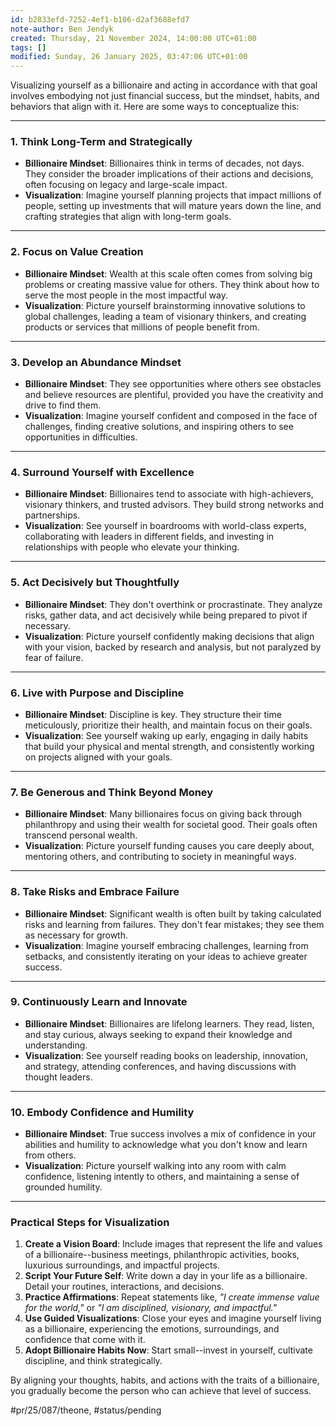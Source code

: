 ```yaml
---
id: b2833efd-7252-4ef1-b106-d2af3688efd7
note-author: Ben Jendyk
created: Thursday, 21 November 2024, 14:00:00 UTC+01:00
tags: []
modified: Sunday, 26 January 2025, 03:47:06 UTC+01:00
---
```


Visualizing yourself as a billionaire and acting in accordance with that goal involves embodying not just financial success, but the mindset, habits, and behaviors that align with it. Here are some ways to conceptualize this:

* * *

### **1. Think Long-Term and Strategically**

- **Billionaire Mindset**: Billionaires think in terms of decades, not days. They consider the broader implications of their actions and decisions, often focusing on legacy and large-scale impact.
- **Visualization**: Imagine yourself planning projects that impact millions of people, setting up investments that will mature years down the line, and crafting strategies that align with long-term goals.
* * *

### **2. Focus on Value Creation**

- **Billionaire Mindset**: Wealth at this scale often comes from solving big problems or creating massive value for others. They think about how to serve the most people in the most impactful way.
- **Visualization**: Picture yourself brainstorming innovative solutions to global challenges, leading a team of visionary thinkers, and creating products or services that millions of people benefit from.
* * *

### **3. Develop an Abundance Mindset**

- **Billionaire Mindset**: They see opportunities where others see obstacles and believe resources are plentiful, provided you have the creativity and drive to find them.
- **Visualization**: Imagine yourself confident and composed in the face of challenges, finding creative solutions, and inspiring others to see opportunities in difficulties.
* * *

### **4. Surround Yourself with Excellence**

- **Billionaire Mindset**: Billionaires tend to associate with high-achievers, visionary thinkers, and trusted advisors. They build strong networks and partnerships.
- **Visualization**: See yourself in boardrooms with world-class experts, collaborating with leaders in different fields, and investing in relationships with people who elevate your thinking.
* * *

### **5. Act Decisively but Thoughtfully**

- **Billionaire Mindset**: They don't overthink or procrastinate. They analyze risks, gather data, and act decisively while being prepared to pivot if necessary.
- **Visualization**: Picture yourself confidently making decisions that align with your vision, backed by research and analysis, but not paralyzed by fear of failure.
* * *

### **6. Live with Purpose and Discipline**

- **Billionaire Mindset**: Discipline is key. They structure their time meticulously, prioritize their health, and maintain focus on their goals.
- **Visualization**: See yourself waking up early, engaging in daily habits that build your physical and mental strength, and consistently working on projects aligned with your goals.
* * *

### **7. Be Generous and Think Beyond Money**

- **Billionaire Mindset**: Many billionaires focus on giving back through philanthropy and using their wealth for societal good. Their goals often transcend personal wealth.
- **Visualization**: Picture yourself funding causes you care deeply about, mentoring others, and contributing to society in meaningful ways.
* * *

### **8. Take Risks and Embrace Failure**

- **Billionaire Mindset**: Significant wealth is often built by taking calculated risks and learning from failures. They don't fear mistakes; they see them as necessary for growth.
- **Visualization**: Imagine yourself embracing challenges, learning from setbacks, and consistently iterating on your ideas to achieve greater success.
* * *

### **9. Continuously Learn and Innovate**

- **Billionaire Mindset**: Billionaires are lifelong learners. They read, listen, and stay curious, always seeking to expand their knowledge and understanding.
- **Visualization**: See yourself reading books on leadership, innovation, and strategy, attending conferences, and having discussions with thought leaders.
* * *

### **10. Embody Confidence and Humility**

- **Billionaire Mindset**: True success involves a mix of confidence in your abilities and humility to acknowledge what you don't know and learn from others.
- **Visualization**: Picture yourself walking into any room with calm confidence, listening intently to others, and maintaining a sense of grounded humility.
* * *

### **Practical Steps for Visualization**

1. **Create a Vision Board**: Include images that represent the life and values of a billionaire--business meetings, philanthropic activities, books, luxurious surroundings, and impactful projects.
2. **Script Your Future Self**: Write down a day in your life as a billionaire. Detail your routines, interactions, and decisions.
3. **Practice Affirmations**: Repeat statements like, *"I create immense value for the world,"* or *"I am disciplined, visionary, and impactful."*
4. **Use Guided Visualizations**: Close your eyes and imagine yourself living as a billionaire, experiencing the emotions, surroundings, and confidence that come with it.
5. **Adopt Billionaire Habits Now**: Start small--invest in yourself, cultivate discipline, and think strategically.

By aligning your thoughts, habits, and actions with the traits of a billionaire, you gradually become the person who can achieve that level of success.


#pr/25/087/theone, #status/pending